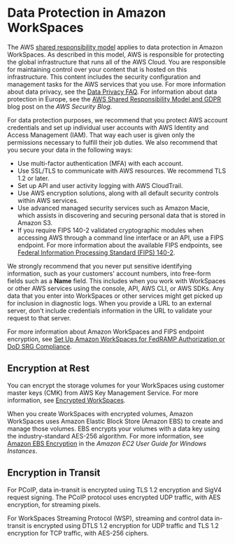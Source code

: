 # Data Protection in Amazon WorkSpaces<a name="data-protection"></a>

The AWS [shared responsibility model](http://aws.amazon.com/compliance/shared-responsibility-model/) applies to data protection in Amazon WorkSpaces\. As described in this model, AWS is responsible for protecting the global infrastructure that runs all of the AWS Cloud\. You are responsible for maintaining control over your content that is hosted on this infrastructure\. This content includes the security configuration and management tasks for the AWS services that you use\. For more information about data privacy, see the [Data Privacy FAQ](http://aws.amazon.com/compliance/data-privacy-faq)\. For information about data protection in Europe, see the [AWS Shared Responsibility Model and GDPR](http://aws.amazon.com/blogs/security/the-aws-shared-responsibility-model-and-gdpr/) blog post on the *AWS Security Blog*\.

For data protection purposes, we recommend that you protect AWS account credentials and set up individual user accounts with AWS Identity and Access Management \(IAM\)\. That way each user is given only the permissions necessary to fulfill their job duties\. We also recommend that you secure your data in the following ways:
+ Use multi\-factor authentication \(MFA\) with each account\.
+ Use SSL/TLS to communicate with AWS resources\. We recommend TLS 1\.2 or later\.
+ Set up API and user activity logging with AWS CloudTrail\.
+ Use AWS encryption solutions, along with all default security controls within AWS services\.
+ Use advanced managed security services such as Amazon Macie, which assists in discovering and securing personal data that is stored in Amazon S3\.
+ If you require FIPS 140\-2 validated cryptographic modules when accessing AWS through a command line interface or an API, use a FIPS endpoint\. For more information about the available FIPS endpoints, see [Federal Information Processing Standard \(FIPS\) 140\-2](http://aws.amazon.com/compliance/fips/)\.

We strongly recommend that you never put sensitive identifying information, such as your customers' account numbers, into free\-form fields such as a **Name** field\. This includes when you work with WorkSpaces or other AWS services using the console, API, AWS CLI, or AWS SDKs\. Any data that you enter into WorkSpaces or other services might get picked up for inclusion in diagnostic logs\. When you provide a URL to an external server, don't include credentials information in the URL to validate your request to that server\.

For more information about Amazon WorkSpaces and FIPS endpoint encryption, see [Set Up Amazon WorkSpaces for FedRAMP Authorization or DoD SRG Compliance](fips-encryption.md)\.

## Encryption at Rest<a name="encryption-rest"></a>

You can encrypt the storage volumes for your WorkSpaces using customer master keys \(CMK\) from AWS Key Management Service\. For more information, see [Encrypted WorkSpaces](encrypt-workspaces.md)\.

When you create WorkSpaces with encrypted volumes, Amazon WorkSpaces uses Amazon Elastic Block Store \(Amazon EBS\) to create and manage those volumes\. EBS encrypts your volumes with a data key using the industry\-standard AES\-256 algorithm\. For more information, see [ Amazon EBS Encryption](https://docs.aws.amazon.com/AWSEC2/latest/UserGuide/EBSEncryption.html) in the *Amazon EC2 User Guide for Windows Instances*\.

## Encryption in Transit<a name="encryption-transit"></a>

For PCoIP, data in\-transit is encrypted using TLS 1\.2 encryption and SigV4 request signing\. The PCoIP protocol uses encrypted UDP traffic, with AES encryption, for streaming pixels\.

For WorkSpaces Streaming Protocol \(WSP\), streaming and control data in\-transit is encrypted using DTLS 1\.2 encryption for UDP traffic and TLS 1\.2 encryption for TCP traffic, with AES\-256 ciphers\.